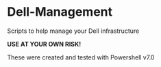 # Dell-Management
Scripts to help manage your Dell infrastructure

**USE AT YOUR OWN RISK!**

These were created and tested with Powershell v7.0
